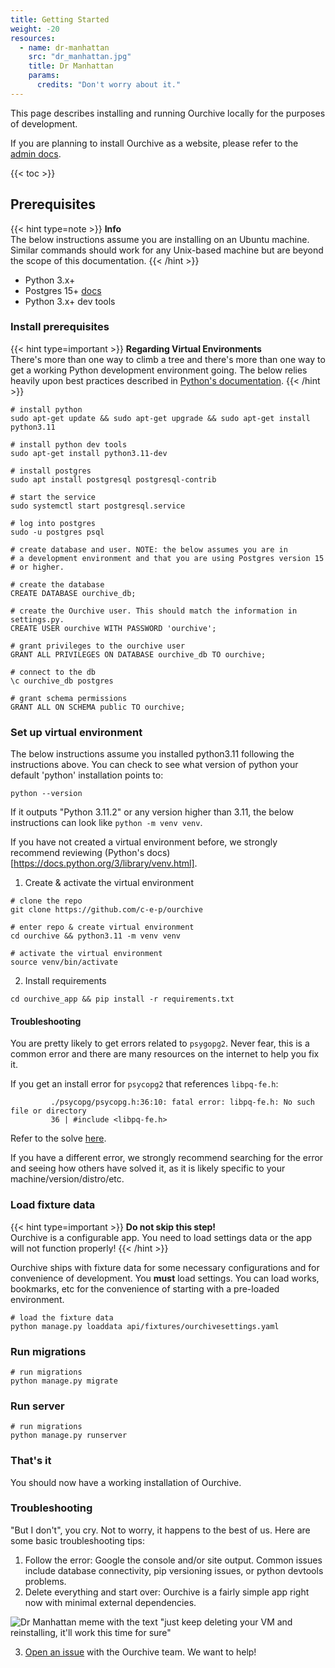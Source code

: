 ```yaml
---
title: Getting Started
weight: -20
resources:
  - name: dr-manhattan
    src: "dr_manhattan.jpg"
    title: Dr Manhattan
    params:
      credits: "Don't worry about it."
---
```


This page describes installing and running Ourchive locally for the purposes of development.

If you are planning to install Ourchive as a website, please refer to the [admin docs](https://changeme).

<!--more-->

{{< toc >}}

## Prerequisites

{{< hint type=note >}}
**Info**\
The below instructions assume you are installing on an Ubuntu machine. Similar commands should work for any Unix-based machine but are beyond the scope of this documentation.
{{< /hint >}}

- Python 3.x+
- Postgres 15+ [docs](https://www.postgresql.org/docs/15/index.html)
- Python 3.x+ dev tools

### Install prerequisites

{{< hint type=important >}}
**Regarding Virtual Environments**\
There's more than one way to climb a tree and there's more than one way to get a working Python development environment going. The below relies heavily upon best practices described in [Python's documentation](https://docs.python.org/3/library/venv.html).
{{< /hint >}}


```shell
# install python 
sudo apt-get update && sudo apt-get upgrade && sudo apt-get install python3.11

# install python dev tools
sudo apt-get install python3.11-dev

# install postgres
sudo apt install postgresql postgresql-contrib

# start the service
sudo systemctl start postgresql.service

# log into postgres
sudo -u postgres psql

# create database and user. NOTE: the below assumes you are in
# a development environment and that you are using Postgres version 15
# or higher.

# create the database
CREATE DATABASE ourchive_db;

# create the Ourchive user. This should match the information in settings.py.
CREATE USER ourchive WITH PASSWORD 'ourchive';

# grant privileges to the ourchive user
GRANT ALL PRIVILEGES ON DATABASE ourchive_db TO ourchive;

# connect to the db
\c ourchive_db postgres

# grant schema permissions
GRANT ALL ON SCHEMA public TO ourchive;
```

### Set up virtual environment

The below instructions assume you installed python3.11 following the instructions above. You can check to see what version of python your default 'python' installation points to:

```shell
python --version
```

If it outputs "Python 3.11.2" or any version higher than 3.11, the below instructions can look like `python -m venv venv`.

If you have not created a virtual environment before, we strongly recommend reviewing (Python's docs)[https://docs.python.org/3/library/venv.html].

1. Create & activate the virtual environment

```shell
# clone the repo
git clone https://github.com/c-e-p/ourchive

# enter repo & create virtual environment
cd ourchive && python3.11 -m venv venv

# activate the virtual environment
source venv/bin/activate
```

2. Install requirements

```shell
cd ourchive_app && pip install -r requirements.txt
```

#### Troubleshooting

You are pretty likely to get errors related to `psygopg2`. Never fear, this is a common error and there are many resources on the internet to help you fix it.

If you get an install error for `psycopg2` that references `libpq-fe.h`:
```shell
         ./psycopg/psycopg.h:36:10: fatal error: libpq-fe.h: No such file or directory
         36 | #include <libpq-fe.h>
```

Refer to the solve [here](https://askubuntu.com/questions/1372562/how-to-install-libpq-dev-14-0-1-on-ubuntu-21-10).

If you have a different error, we strongly recommend searching for the error and seeing how others have solved it, as it is likely specific to your machine/version/distro/etc. 

### Load fixture data

{{< hint type=important >}}
**Do not skip this step!**\
Ourchive is a configurable app. You need to load settings data or the app will not function properly!
{{< /hint >}}

Ourchive ships with fixture data for some necessary configurations and for convenience of development. You **must** load settings. You can load works, bookmarks, etc for the convenience of starting with a pre-loaded environment.

```shell
# load the fixture data
python manage.py loaddata api/fixtures/ourchivesettings.yaml
```

### Run migrations

```shell
# run migrations
python manage.py migrate
```

### Run server
```shell
# run migrations
python manage.py runserver
```

### That's it

You should now have a working installation of Ourchive. 

### Troubleshooting

"But I don't", you cry. Not to worry, it happens to the best of us. Here are some basic troubleshooting tips:

1. Follow the error: Google the console and/or site output. Common issues include database connectivity, pip versioning issues, or python devtools problems.
2. Delete everything and start over: Ourchive is a fairly simple app right now with minimal external dependencies. 

![Dr Manhattan meme with the text "just keep deleting your VM and reinstalling, it'll work this time for sure"](/dr_manhattan.jpg)

3. [Open an issue](https://github.com/c-e-p/ourchive/issues) with the Ourchive team. We want to help!